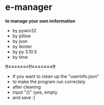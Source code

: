 # e-manager
**to manage your own imformation**

- by pywin32
- by pillow
- by json
- by tkinter
- by py 3.10.5
- by time

**!!=======!!=======!!**
- if you want to clean up the "userinfo.json"
- to make the program run correctely
- after cleaning
- input "{}" (yes, empty
- and save :)

